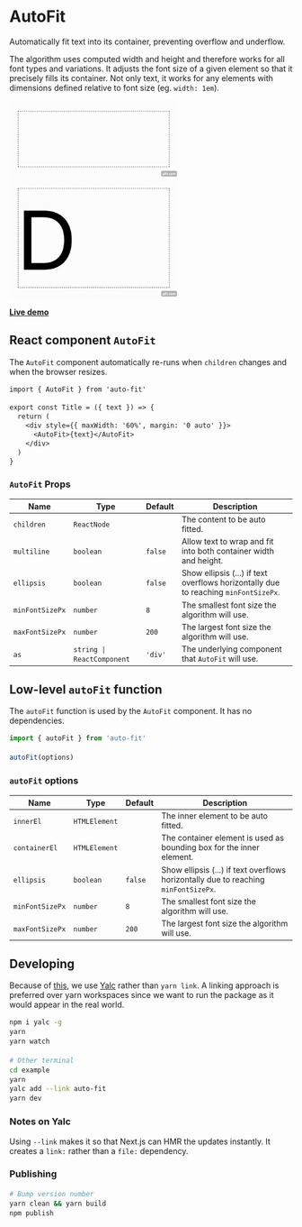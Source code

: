 # AutoFit

Automatically fit text into its container, preventing overflow and underflow.

The algorithm uses computed width and height and therefore works for all font types and variations. It adjusts the font size of a given element so that it precisely fills its container. Not only text, it works for any elements with dimensions defined relative to font size (eg. `width: 1em`).

<img src="./assets/multi-line.gif" width="300" />
<img src="./assets/single-line.gif" width="300" />

[**Live demo**](TODO)

## React component `AutoFit`

The `AutoFit` component automatically re-runs when `children` changes and when the browser resizes.

```tsx
import { AutoFit } from 'auto-fit'

export const Title = ({ text }) => {
  return (
    <div style={{ maxWidth: '60%', margin: '0 auto' }}>
      <AutoFit>{text}</AutoFit>
    </div>
  )
}
```

### `AutoFit` Props

| Name | Type | Default | Description |
| --- | --- | --- | --- |
| `children` | `ReactNode` | | The content to be auto fitted. |
| `multiline` | `boolean` | `false` | Allow text to wrap and fit into both container width and height. |
| `ellipsis` | `boolean` | `false` | Show ellipsis (...) if text overflows horizontally due to reaching `minFontSizePx`. |
| `minFontSizePx` | `number` | `8` | The smallest font size the algorithm will use. |
| `maxFontSizePx` | `number` | `200` | The largest font size the algorithm will use. |
| `as` | `string \| ReactComponent` | `'div'` | The underlying component that `AutoFit` will use. |


## Low-level `autoFit` function

The `autoFit` function is used by the `AutoFit` component. It has no dependencies.

```ts
import { autoFit } from 'auto-fit'

autoFit(options)
```

### `autoFit` options

| Name | Type | Default | Description |
| --- | --- | --- | --- |
| `innerEl` | `HTMLElement` | | The inner element to be auto fitted. |
| `containerEl` | `HTMLElement` | | The container element is used as bounding box for the inner element. |
| `ellipsis` | `boolean` | `false` | Show ellipsis (...) if text overflows horizontally due to reaching `minFontSizePx`. |
| `minFontSizePx` | `number` | `8` | The smallest font size the algorithm will use. |
| `maxFontSizePx` | `number` | `200` | The largest font size the algorithm will use. |


## Developing

Because of [this](https://github.com/facebook/react/issues/14257), we use [Yalc](https://github.com/wclr/yalc) rather than `yarn link`. A linking approach is preferred over yarn workspaces since we want to run the package as it would appear in the real world.

```sh
npm i yalc -g
yarn
yarn watch

# Other terminal
cd example
yarn
yalc add --link auto-fit
yarn dev
```

### Notes on Yalc

Using `--link` makes it so that Next.js can HMR the updates instantly. It creates a `link:` rather than a `file:` dependency.

### Publishing

```sh
# Bump version number
yarn clean && yarn build
npm publish
```
